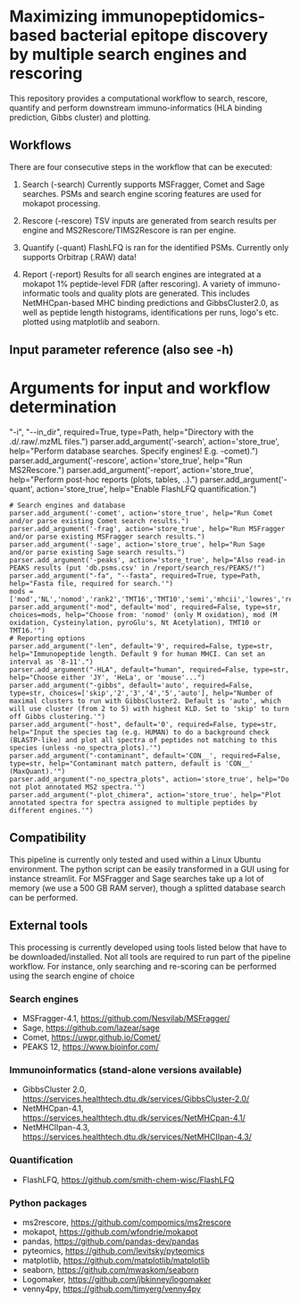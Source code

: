 # Maximizing immunopeptidomics-based bacterial epitope discovery by multiple search engines and rescoring
This repository provides a computational workflow to search, rescore, quantify and perform downstream immuno-informatics (HLA binding prediction, Gibbs cluster) and plotting.

## Workflows
There are four consecutive steps in the workflow that can be executed:
1. Search (-search)
Currently supports MSFragger, Comet and Sage searches. PSMs and search engine scoring features are used for mokapot processing.
 
2. Rescore (-rescore)
TSV inputs are generated from search results per engine and MS2Rescore/TIMS2Rescore is ran per engine.

3. Quantify (-quant)
FlashLFQ is ran for the identified PSMs. Currently only supports Orbitrap (.RAW) data!

4. Report (-report)
Results for all search engines are integrated at a mokapot 1% peptide-level FDR (after rescoring). A variety of immuno-informatic tools and quality plots are generated. 
This includes NetMHCpan-based MHC binding predictions and GibbsCluster2.0, as well as peptide length histograms, identifications per runs, logo's etc. plotted using matplotlib and seaborn.

## Input parameter reference (also see -h)

# Arguments for input and workflow determination
"-i", "--in_dir", required=True, type=Path, help="Directory with the .d/.raw/.mzML files.")
    parser.add_argument('-search', action='store_true', help="Perform database searches. Specify engines! E.g. -comet).")
    parser.add_argument('-rescore', action='store_true', help="Run MS2Rescore.")
    parser.add_argument('-report', action='store_true', help="Perform post-hoc reports (plots, tables, ..).")
    parser.add_argument('-quant', action='store_true', help="Enable FlashLFQ quantification.")

    # Search engines and database
    parser.add_argument('-comet', action='store_true', help="Run Comet and/or parse existing Comet search results.")
    parser.add_argument('-frag', action='store_true', help="Run MSFragger and/or parse existing MSFragger search results.")
    parser.add_argument('-sage', action='store_true', help="Run Sage and/or parse existing Sage search results.")
    parser.add_argument('-peaks', action='store_true', help="Also read-in PEAKS results (put 'db.psms.csv' in /report/search_res/PEAKS/!")
    parser.add_argument("-fa", "--fasta", required=True, type=Path, help="Fasta file, required for search.'")
    mods = ['mod','NL','nomod','rank2','TMT16','TMT10','semi','mhcii','lowres','restricted','tryptic','tryptic_lowres','glygly']
    parser.add_argument("-mod", default='mod', required=False, type=str, choices=mods, help="Choose from: 'nomod' (only M oxidation), mod (M oxidation, Cysteinylation, pyroGlu's, Nt Acetylation), TMT10 or TMT16.'")
    # Reporting options
    parser.add_argument("-len", default='9', required=False, type=str, help="Immunopeptide length. Default 9 for human MHCI. Can set an interval as '8-11'.")
    parser.add_argument("-HLA", default="human", required=False, type=str, help="Choose either 'JY', 'HeLa', or 'mouse'...")
    parser.add_argument("-gibbs", default='auto', required=False, type=str, choices=['skip','2','3','4','5','auto'], help="Number of maximal clusters to run with GibbsCluster2. Default is 'auto', which will use cluster (from 2 to 5) with highest KLD. Set to 'skip' to turn off Gibbs clustering.'")
    parser.add_argument("-host", default='0', required=False, type=str, help="Input the species tag (e.g. HUMAN) to do a background check (BLASTP-like) and plot all spectra of peptides not matching to this species (unless -no_spectra_plots).'")
    parser.add_argument("-contaminant", default='CON__', required=False, type=str, help="Contaminant match pattern, default is 'CON__' (MaxQuant).'")
    parser.add_argument("-no_spectra_plots", action='store_true', help="Do not plot annotated MS2 spectra.'")
    parser.add_argument("-plot_chimera", action='store_true', help="Plot annotated spectra for spectra assigned to multiple peptides by different engines.'")


## Compatibility
This pipeline is currently only tested and used within a Linux Ubuntu environment.
The python script can be easily transformed in a GUI using for instance streamlit.
For MSFragger and Sage searches take up a lot of memory (we use a 500 GB RAM server), though a splitted database search can be performed.  

## External tools
This processing is currently developed using tools listed below that have to be downloaded/installed. Not all tools are required to run part of the pipeline workflow. For instance, only searching and re-scoring can be performed using the search engine of choice

### Search engines
- MSFragger-4.1, https://github.com/Nesvilab/MSFragger/
- Sage, https://github.com/lazear/sage
- Comet, https://uwpr.github.io/Comet/
- PEAKS 12, https://www.bioinfor.com/

### Immunoinformatics (stand-alone versions available)
- GibbsCluster 2.0, https://services.healthtech.dtu.dk/services/GibbsCluster-2.0/
- NetMHCpan-4.1, https://services.healthtech.dtu.dk/services/NetMHCpan-4.1/
- NetMHCIIpan-4.3, https://services.healthtech.dtu.dk/services/NetMHCIIpan-4.3/

### Quantification
- FlashLFQ, https://github.com/smith-chem-wisc/FlashLFQ
  
### Python packages
- ms2rescore, https://github.com/compomics/ms2rescore
- mokapot, https://github.com/wfondrie/mokapot
- pandas, https://github.com/pandas-dev/pandas
- pyteomics, https://github.com/levitsky/pyteomics
- matplotlib, https://github.com/matplotlib/matplotlib
- seaborn, https://github.com/mwaskom/seaborn
- Logomaker, https://github.com/jbkinney/logomaker
- venny4py, https://github.com/timyerg/venny4py

